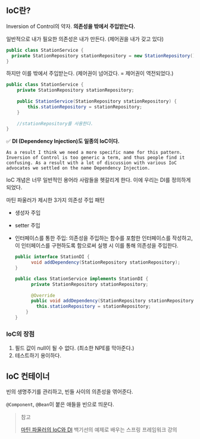 ## IoC란?

Inversion of Control의 약자. **의존성을 밖에서 주입받는다.**



일반적으로 내가 필요한 의존성은 내가 만든다. (제어권을 내가 갖고 있다)

```java
public class StationService {
  private StationRepository stationRepository = new StationRepository();
}
```

하지만 이를 밖에서 주입받는다. (제어권이 넘어갔다. = 제어권이 역전되었다.)

```java
public class StationService {
	private StationRepository stationRepository;
	
	public StationService(StationRepository stationRepository) {
		this.stationRepository = stationRepository;
	}
	
	//stationRepository를 사용한다.
}
```



✅ **DI (Dependency Injection)도 일종의 IoC이다.**

```
As a result I think we need a more specific name for this pattern. Inversion of Control is too generic a term, and thus people find it confusing. As a result with a lot of discussion with various IoC advocates we settled on the name Dependency Injection.
```

IoC 개념은 너무 일반적인 용어라 사람들을 헷갈리게 한다. 이에 우리는 DI를 정의하게 되었다.



마틴 파울러가 제시한 3가지 의존성 주입 패턴

- 생성자 주입

- setter 주입

- 인터페이스를 통한 주입: 의존성을 주입하는 함수를 포함한 인터페이스를 작성하고, 이 인터페이스를 구현하도록 함으로써 실행 시 이를 통해 의존성을 주입한다.

  ```java
  public interface StationDI {
    	void addDependency(StationRepository stationRepository);
  }
  
  public class StationService implements StationDI {
    	private StationRepository stationRepository;
    
    	@Override
    	public void addDependency(StationRepository stationRepository) {
          this.stationRepository = stationRepository;
      }
  }
  ```

  



### IoC의 장점

1. 필드 값이 null이 될 수 없다. (최소한 NPE를 막아준다.)
2. 테스트하기 용이하다.





## IoC 컨테이너

빈의 생명주기를 관리하고, 빈들 사이의 의존성을 엮어준다.

`@Component`, `@Bean`이 붙은 애들을 빈으로 띄운다.





> 참고
>
> [마틴 파울러의 IoC와 DI](https://black-jin0427.tistory.com/194)
> 백기선의 예제로 배우는 스프링 프레임워크 강의
